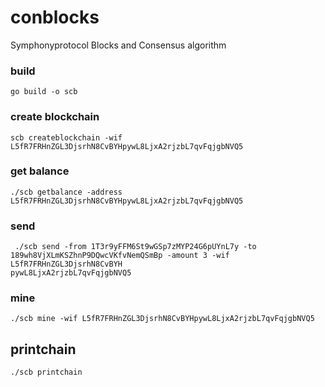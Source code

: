 # conblocks
Symphonyprotocol  Blocks and Consensus algorithm


###  build 

```
go build -o scb
```

### create blockchain
```
scb createblockchain -wif L5fR7FRHnZGL3DjsrhN8CvBYHpywL8LjxA2rjzbL7qvFqjgbNVQ5
```

###  get balance 

```
./scb getbalance -address L5fR7FRHnZGL3DjsrhN8CvBYHpywL8LjxA2rjzbL7qvFqjgbNVQ5
```

### send 

```
 ./scb send -from 1T3r9yFFM6St9wGSp7zMYP24G6pUYnL7y -to 189wh8VjXLmKSZhnP9DQwcVKfvNemQSmBp -amount 3 -wif L5fR7FRHnZGL3DjsrhN8CvBYH
pywL8LjxA2rjzbL7qvFqjgbNVQ5
```
### mine

```
./scb mine -wif L5fR7FRHnZGL3DjsrhN8CvBYHpywL8LjxA2rjzbL7qvFqjgbNVQ5
```

## printchain

```
./scb printchain
```
